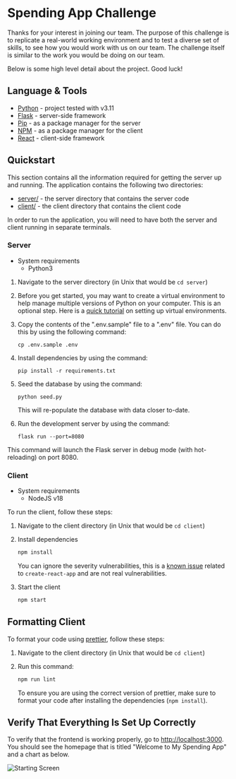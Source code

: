 # Spending App Challenge

Thanks for your interest in joining our team. The purpose of this challenge is to replicate a real-world working environment and to test a diverse set of skills, to see how you would work with us on our team. The challenge itself is similar to the work you would be doing on our team.

Below is some high level detail about the project. Good luck!

## Language & Tools

- [Python](https://www.python.org/) - project tested with v3.11
- [Flask](https://flask.palletsprojects.com/en/2.2.x/) - server-side framework
- [Pip](https://pypi.org/project/pip/) - as a package manager for the server
- [NPM](https://www.npmjs.com/) - as a package manager for the client
- [React](https://reactjs.org/) - client-side framework

## Quickstart

This section contains all the information required for getting the server up and running. The application contains the following two directories:

- [server/](server/) - the server directory that contains the server code
- [client/](client/) - the client directory that contains the client code

In order to run the application, you will need to have both the server and client running in separate terminals.

### Server

- System requirements
  - Python3

1. Navigate to the server directory (in Unix that would be `cd server`)

2. Before you get started, you may want to create a virtual environment to help manage multiple versions
   of Python on your computer. This is an optional step. Here is a
   [quick tutorial](https://realpython.com/python-virtual-environments-a-primer/) on setting up virtual environments.

3. Copy the contents of the ".env.sample" file to a ".env" file. You can do this by using the following command:

   ```
   cp .env.sample .env
   ```

4. Install dependencies by using the command:

   ```
   pip install -r requirements.txt
   ```

5. Seed the database by using the command:

   ```
   python seed.py
   ```

   This will re-populate the database with data closer to-date.

6. Run the development server by using the command:

   ```
   flask run --port=8080
   ```

This command will launch the Flask server in debug mode (with hot-reloading) on port 8080.

### Client

- System requirements
  - NodeJS v18

To run the client, follow these steps:

1. Navigate to the client directory (in Unix that would be `cd client`)

2. Install dependencies

   ```bash
   npm install
   ```

   You can ignore the severity vulnerabilities, this is a [known issue](https://github.com/facebook/create-react-app/issues/11174) related to `create-react-app` and are not real vulnerabilities.

3. Start the client

   ```bash
   npm start
   ```

## Formatting Client

To format your code using [prettier](https://prettier.io/), follow these steps:

1. Navigate to the client directory (in Unix that would be `cd client`)

2. Run this command:

   ```bash
   npm run lint
   ```

   To ensure you are using the correct version of prettier, make sure to format your code after installing the dependencies (`npm install`).

## Verify That Everything Is Set Up Correctly

To verify that the frontend is working properly, go to [http://localhost:3000](http://localhost:3000). You should see the homepage that is titled "Welcome to My Spending App" and a chart as below.

![Starting Screen](https://storage.googleapis.com/m.hatchways.io/SpendingApp-screenshot.png)
